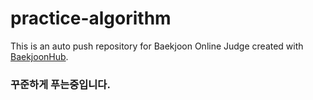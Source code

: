 # practice-algorithm
This is an auto push repository for Baekjoon Online Judge created with [BaekjoonHub](https://github.com/BaekjoonHub/BaekjoonHub).
### 꾸준하게 푸는중입니다.
